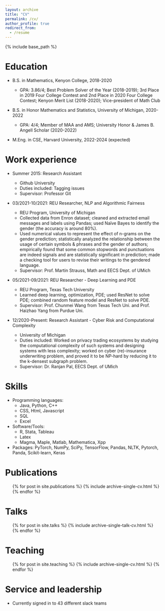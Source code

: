 ```yaml
---
layout: archive
title: "CV"
permalink: /cv/
author_profile: true
redirect_from:
  - /resume
---
```


{% include base_path %}

Education
======
* B.S. in Mathematics, Kenyon College, 2018-2020
  * GPA: 3.86/4; Best Problem Solver of the Year (2018-2019); 3rd Place in 2019 Four College Contest and 2nd Place in 2020 Four College Contest; Kenyon Merit List (2018-2020); Vice-president of Math Club

* B.S. in Honor Mathematics and Statistics, University of Michigan, 2020-2022
  * GPA: 4/4; Member of MAA and AMS; University Honor & James B. Angell Scholar (2020-2022)

* M.Eng. in CSE, Harvard University, 2022-2024 (expected)


Work experience
======
* Summer 2015: Research Assistant
  * Github University
  * Duties included: Tagging issues
  * Supervisor: Professor Git


* 03/2021-10/2021: REU Researcher, NLP and Algorithmic Fairness
  * REU Program, University of Michigan
  * Collected data from Enron dataset; cleaned and extracted email messages and labels using Pandas; used Naïve Bayes to identify the gender (the accuracy is around 80%).
  * Used numerical values to represent the effect of n-grams on the gender prediction; statistically analyzed the relationship between the usage of certain symbols & phrases and the gender of authors; empirically found that some common stopwords and punctuations are indeed signals and are statistically significant in prediction; made a checking tool for users to revise their writings to the gendered language.
  * Supervisor: Prof. Martin Strauss, Math and EECS Dept. of UMich


* 05/2021-09/2021: REU Researcher - Deep Learning and PDE                                           
  * REU Program, Texas Tech University
  * Learned deep learning, optimization, PDE; used ResNet to solve PDE; combined random feature model and ResNet to solve PDE.
  * Supervisor: Prof. Chunmei Wang from Texas Tech Uni. and Prof. Haizhao Yang from Purdue Uni.


* 12/2020-Present: Research Assistant - Cyber Risk and Computational Complexity                                        
  * University of Michigan
  * Duties included: Worked on privacy trading ecosystems by studying the computational complexity of such systems and designing systems with less complexity; worked on cyber (re)-insurance underwriting problem, and proved it to be NP-hard by reducing it to the k-densest subgraph problem.
  * Supervisor: Dr. Ranjan Pal, EECS Dept. of UMich
  
Skills
======
* Programming languages:
  * Java, Python, C++
  * CSS, Html, Javascript
  * SQL
  * Excel
* Software/Tools:
  * R, Stata, Tableau
  * Latex
  * Magma, Maple, Matlab, Mathematica, Xpp
* Packages: PyTorch, NumPy, SciPy, TensorFlow, Pandas, NLTK, Pytorch, Panda, Scikit-learn, Keras

Publications
======
  <ul>{% for post in site.publications %}
    {% include archive-single-cv.html %}
  {% endfor %}</ul>
  
Talks
======
  <ul>{% for post in site.talks %}
    {% include archive-single-talk-cv.html %}
  {% endfor %}</ul>
  
Teaching
======
  <ul>{% for post in site.teaching %}
    {% include archive-single-cv.html %}
  {% endfor %}</ul>
  
Service and leadership
======
* Currently signed in to 43 different slack teams
